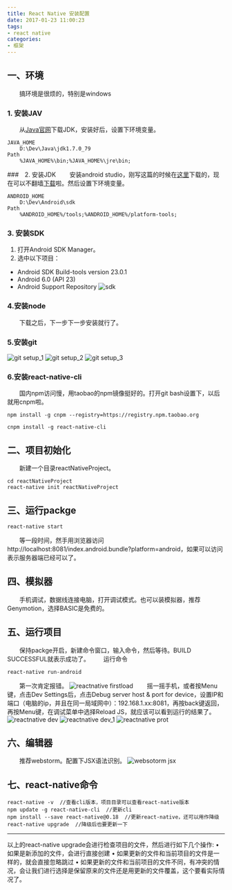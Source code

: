 ```yaml
---
title: React Native 安装配置
date: 2017-01-23 11:00:23
tags:
- react native
categories: 
- 框架
---
```


## 一、环境
　　搞环境是很烦的，特别是windows
### 1. 安装JAV
　　从[Java官网](http://www.oracle.com/technetwork/java/javase/downloads/index-jsp-138363.html)下载JDK，安装好后，设置下环境变量。
```
JAVA_HOME 
    D:\Dev\Java\jdk1.7.0_79
Path 
    %JAVA_HOME%\bin;%JAVA_HOME%\jre\bin;
```
###　2. 安装JDK
　　安装android studio，刚写这篇的时候在[这里](http://www.androiddevtools.cn/)下载的，现在可以不翻墙[下载](https://developer.android.google.cn/studio/index.html)啦。然后设置下环境变量。
```
ANDROID_HOME 
    D:\Dev\Android\sdk
Path 
    %ANDROID_HOME%/tools;%ANDROID_HOME%/platform-tools;
```

<!--more-->

### 3. 安装SDK
1. 打开Android SDK Manager。
2. 选中以下项目：
* Android SDK Build-tools version 23.0.1
* Android 6.0 (API 23)
* Android Support Repository
![sdk](http://7xj79j.com1.z0.glb.clouddn.com/sdk.png)

### 4.安装node
　　下载之后，下一步下一步安装就行了。
### 5.安装git
![git setup_1](http://7xj79j.com1.z0.glb.clouddn.com/bashsetup_1.png)
![git setup_2](http://7xj79j.com1.z0.glb.clouddn.com/bashsetup_2.png)
![git setup_3](http://7xj79j.com1.z0.glb.clouddn.com/bashsetup_3.png)

### 6.安装react-native-cli
　　国内npm访问慢，用taobao的npm镜像挺好的。打开git bash设置下，以后就用cnpm啦。
```
npm install -g cnpm --registry=https://registry.npm.taobao.org

cnpm install -g react-native-cli

```

## 二、项目初始化
　　新建一个目录reactNativeProject。
```
cd reactNativeProject
react-native init reactNativeProject

```

## 三、运行packge
```
react-native start
```
　　等一段时间，然手用浏览器访问http://localhost:8081/index.android.bundle?platform=android，如果可以访问表示服务器端已经可以了。

## 四、模拟器
　　手机调试，数据线连接电脑，打开调试模式。也可以装模拟器，推荐Genymotion，选择BASIC是免费的。

## 五、运行项目
　　保持packge开启，新建命令窗口，输入命令，然后等待。BUILD SUCCESSFUL就表示成功了。
　　运行命令
```
react-native run-android
```
　　第一次肯定报错。
![reactnative firstload](http://7xj79j.com1.z0.glb.clouddn.com/reactnative_firstload.png)
　　摇一摇手机，或者按Menu键，点击Dev Settings后，点击Debug server host & port for device，设置IP和端口（电脑的ip，并且在同一局域网中）：192.168.1.xx:8081，再按back键返回，再按Menu键，在调试菜单中选择Reload JS，就应该可以看到运行的结果了。
![reactnative dev](http://7xj79j.com1.z0.glb.clouddn.com/reactnative_setdev.png)
![reactnative dev_1](http://7xj79j.com1.z0.glb.clouddn.com/reactnative_setdev_1.png)
![reactnative prot](http://7xj79j.com1.z0.glb.clouddn.com/reactnative_setport.png)

## 六、编辑器
　　推荐webstorm。配置下JSX语法识别。
![websotorm jsx](http://7xj79j.com1.z0.glb.clouddn.com/webstorm_jsx.png)

## 七、react-native命令

```
react-native -v  //查看cli版本，项目目录可以查看react-native版本
npm update -g react-native-cli  //更新cli
npm install --save react-native@0.18  //更新react-native，还可以用作降级
react-native upgrade  //降级后也要更新一下

```
------

以上的react-native upgrade会进行检查项目的文件，然后进行如下几个操作:
• 如果是新添加的文件，会进行直接创建
• 如果更新的文件和当前项目的文件是一样的，就会直接忽略跳过
• 如果更新的文件和当前项目的文件不同，有冲突的情况，会让我们进行选择是保留原来的文件还是用更新的文件覆盖，这个要看实际情况了。
